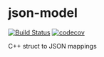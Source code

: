 # json-model
[![Build Status](https://travis-ci.org/Forestryks/json-model.svg?branch=master)](https://travis-ci.org/Forestryks/json-model) [![codecov](https://codecov.io/gh/Forestryks/json-model/branch/master/graph/badge.svg)](https://codecov.io/gh/Forestryks/json-model)

C++ struct to JSON mappings
